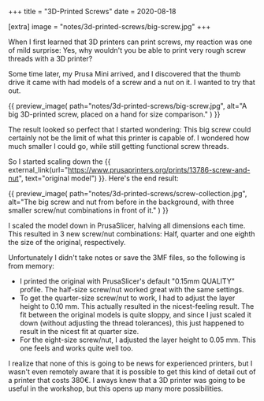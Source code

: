 +++
title = "3D-Printed Screws"
date = 2020-08-18

[extra]
image = "notes/3d-printed-screws/big-screw.jpg"
+++

When I first learned that 3D printers can print screws, my reaction was one of mild surprise: Yes, why wouldn't you be able to print very rough screw threads with a 3D printer?

Some time later, my Prusa Mini arrived, and I discovered that the thumb drive it came with had models of a screw and a nut on it. I wanted to try that out.

{{
    preview_image(
        path="notes/3d-printed-screws/big-screw.jpg",
        alt="A big 3D-printed screw, placed on a hand for size comparison."
    )
}}

The result looked so perfect that I started wondering: This big screw could certainly not be the limit of what this printer is capable of. I wondered how much smaller I could go, while still getting functional screw threads.

So I started scaling down the {{ external_link(url="https://www.prusaprinters.org/prints/13786-screw-and-nut", text="original model") }}. Here's the end result:

{{
    preview_image(
        path="notes/3d-printed-screws/screw-collection.jpg",
        alt="The big screw and nut from before in the background, with three smaller screw/nut combinations in front of it."
    )
}}

I scaled the model down in PrusaSlicer, halving all dimensions each time. This resulted in 3 new screw/nut combinations: Half, quarter and one eighth the size of the original, respectively.

Unfortunately I didn't take notes or save the 3MF files, so the following is from memory:

- I printed the original with PrusaSlicer's default "0.15mm QUALITY" profile. The half-size screw/nut worked great with the same settings.
- To get the quarter-size screw/nut to work, I had to adjust the layer height to 0.10 mm. This actually resulted in the nicest-feeling result. The fit between the original models is quite sloppy, and since I just scaled it down (without adjusting the thread tolerances), this just happened to result in the nicest fit at quarter size.
- For the eight-size screw/nut, I adjusted the layer height to 0.05 mm. This one feels and works quite well too.

I realize that none of this is going to be news for experienced printers, but I wasn't even remotely aware that it is possible to get this kind of detail out of a printer that costs 380€. I aways knew that a 3D printer was going to be useful in the workshop, but this opens up many more possibilities.

